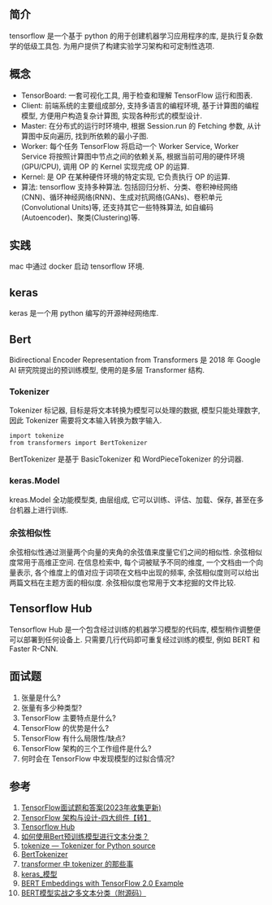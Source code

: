 ## 简介
tensorflow 是一个基于 python 的用于创建机器学习应用程序的库, 是执行复杂数学的低级工具包. 为用户提供了构建实验学习架构和可定制性选项.

## 概念
- TensorBoard: 一套可视化工具, 用于检查和理解 TensorFlow 运行和图表.
- Client: 前端系统的主要组成部分, 支持多语言的编程环境, 基于计算图的编程模型, 方便用户构造复杂计算图, 实现各种形式的模型设计.
- Master: 在分布式的运行时环境中, 根据 Session.run 的 Fetching 参数, 从计算图中反向遍历, 找到所依赖的最小子图.
- Worker: 每个任务 TensorFlow 将启动一个 Worker Service, Worker Service 将按照计算图中节点之间的依赖关系, 根据当前可用的硬件环境(GPU/CPU), 调用 OP 的 Kernel 实现完成 OP 的运算.
- Kernel: 是 OP 在某种硬件环境的特定实现, 它负责执行 OP 的运算.
- 算法: tensorflow 支持多种算法. 包括回归分析、分类、卷积神经网络(CNN)、循环神经网络(RNN)、生成对抗网络(GANs)、卷积单元(Convolutional Units)等, 还支持其它一些特殊算法, 如自编码(Autoencoder)、聚类(Clustering)等.

## 实践
mac 中通过 docker 启动 tensorflow 环境.

## keras
keras 是一个用 python 编写的开源神经网络库.

## Bert
Bidirectional Encoder Representation from Transformers 是 2018 年 Google AI 研究院提出的预训练模型, 使用的是多层 Transformer 结构. 


### Tokenizer
Tokenizer 标记器, 目标是将文本转换为模型可以处理的数据, 模型只能处理数字, 因此 Tokenizer 需要将文本输入转换为数字输入.

    import tokenize
    from transformers import BertTokenizer 

BertTokenizer 是基于 BasicTokenizer 和 WordPieceTokenizer 的分词器.

### keras.Model
kreas.Model 全功能模型类, 由层组成, 它可以训练、评估、加载、保存, 甚至在多台机器上进行训练.

### 余弦相似性
余弦相似性通过测量两个向量的夹角的余弦值来度量它们之间的相似性. 余弦相似度常用于高维正空间. 在信息检索中, 每个词被赋予不同的维度, 一个文档由一个向量表示, 各个维度上的值对应于词项在文档中出现的频率, 余弦相似度则可以给出两篇文档在主题方面的相似度. 余弦相似度也常用于文本挖掘的文件比较. 

## Tensorflow Hub
Tensorflow Hub 是一个包含经过训练的机器学习模型的代码库, 模型稍作调整便可以部署到任何设备上. 只需要几行代码即可重复经过训练的模型, 例如 BERT 和 Faster R-CNN.

## 面试题
1. 张量是什么?
2. 张量有多少种类型?
3. TensorFlow 主要特点是什么?
4. TensorFlow 的优势是什么?
5. TensorFlow 有什么局限性/缺点?
6. TensorFlow 架构的三个工作组件是什么?
7. 何时会在 TensorFlow 中发现模型的过拟合情况?

## 参考
1. [TensorFlow面试题和答案(2023年收集更新)](https://www.yiibai.com/interview/3000)
2. [TensorFlow 架构与设计-四大组件【转】](https://www.cnblogs.com/ningskyer/articles/6481898.html)
3. [Tensorflow Hub](https://www.tensorflow.org/hub?hl=zh-cn)
4. [如何使用Bert预训练模型进行文本分类？](https://fuxi.163.com/database/1052)
5. [tokenize — Tokenizer for Python source](https://docs.python.org/3/library/tokenize.html)
6. [BertTokenizer](https://huggingface.co/transformers/v3.0.2/model_doc/bert.html#berttokenizer)
7. [transformer 中 tokenizer 的那些事](https://www.cnblogs.com/carolsun/p/16903276.html)
8. [keras_模型](https://www.tensorflow.org/guide/intro_to_modules?hl=zh-cn)
9. [BERT Embeddings with TensorFlow 2.0 Example](https://www.kaggle.com/code/sameerpixelbot/bert-embeddings-with-tensorflow-2-0-example/notebook)
10. [BERT模型实战之多文本分类（附源码）](https://cloud.tencent.com/developer/article/2033378)